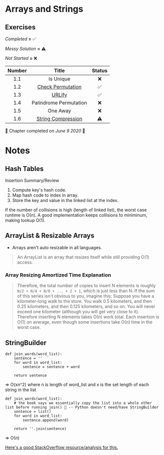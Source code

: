 # Arrays and Strings
## Exercises
*Completed* **=** :white_check_mark:

*Messy Solution* **=** :warning:

*Not Started* **=** :x:


| Number | Title                  | Status             |
|:------:|:----------------------:|:------------------:|
|   1.1  | Is Unique              | :x:                |
|   1.2  | [Check Permutation](check_permutation.py)      | :white_check_mark: |
|   1.3  | [URLify](url_safe.py)                 | :white_check_mark: |
|   1.4  | Palindrome Permutation | :x:                |
|   1.5  | One Away               | :x:                |
|   1.6  | [String Compression](string_compression.py)     | :warning:          |

:calendar: Chapter completed on *June 9 2020* :tada:

# Notes
## Hash Tables
Insertion Summary/Review
1. Compute key's hash code.
2. Map hash code to index in array.
3. Store the key and value in the linked list at the index.

If the number of collisions is high (length of linked list), the worst case runtime is O(_n_).
A good implementation keeps collisions to miniminum, making lookup O(1).

## ArrayList & Resizable Arrays
- Arrays aren't auto resizable in all languages.
> An ArrayList is an array that resizes itself while still providing O(1) access.

### Array Resizing Amortized Time Explanation
> Therefore, the total number of copies to insert N elements is roughly `N/2 + N/4 + N/8 + ... + 2 + 1`, which is just less than N.
> If the sum of this series isn't obvious to you, imagine this: Suppose you have a kilometer-long walk to the store.  You walk 0.5 kilometers, and then 0.25 kilometers, and then 0.125 kilometers, and so on.  You will never exceed one kilometer (although you will get very close to it).
> Therefore inserting N elements takes O(_n_) work total.  Each insertion is O(1) on average, even though some insertions take O(_n_) time in the worst case.

## StringBuilder
```
def join_words(word_list):
    sentence = ''
    for word in word_list:
        sentence = sentence + word
    
    return sentence
```
=> O(xn^2) where n is length of word_list and x is the set length of each string in the list
```
def join_words(word_list):
    # the book says we essentially copy the list into a whole other list before running join() 🤷 -- Python doesn't need/have StringBuilder
    sentence = list()
    for word in word_list:
        sentence.append(word)
    
    return ''.join(sentence)
```
=> O(_n_)

[Here's a good StackOverflow resource/analysis for this.](https://stackoverflow.com/questions/3055477/how-slow-is-pythons-string-concatenation-vs-str-join/3055541)

